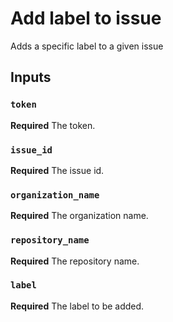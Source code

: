 # Add label to issue

Adds a specific label to a given issue

## Inputs

### `token`

**Required** The token.

### `issue_id`

**Required** The issue id.

### `organization_name`

**Required** The organization name.

### `repository_name`

**Required** The repository name.

### `label`

**Required** The label to be added.
